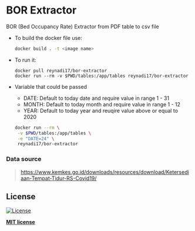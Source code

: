 # BOR Extractor

BOR (Bed Occupancy Rate) Extractor from PDF table to csv file

- To build the docker file use:
    ```bash
    docker build . -t <image name>
    ```
- To run it:
  ```
  docker pull reynadi17/bor-extractor
  docker run --rm -v $PWD/tables:/app/tables reynadi17/bor-extractor
  ```

- Variable that could be passed
  * DATE: Default to today date and require value in range 1 - 31
  * MONTH: Default to today month and require value in range 1 - 12
  * YEAR: Default to today year and reuqire value above or equal to 2020
  ```bash
  docker run --rm \
   -v $PWD/tables:/app/tables \
   -e "DATE=24" \
   reynadi17/bor-extractor
  ```

### Data source
> https://www.kemkes.go.id/downloads/resources/download/Ketersediaan-Tempat-Tidur-RS-Covid19/

## License

[![License](http://img.shields.io/:license-mit-blue.svg?style=flat-square)](http://badges.mit-license.org)

**[MIT license](http://opensource.org/licenses/mit-license.php)**